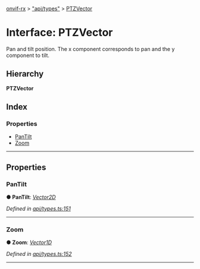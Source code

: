 [onvif-rx](../README.md) > ["api/types"](../modules/_api_types_.md) > [PTZVector](../interfaces/_api_types_.ptzvector.md)

# Interface: PTZVector

Pan and tilt position. The x component corresponds to pan and the y component to tilt.

## Hierarchy

**PTZVector**

## Index

### Properties

* [PanTilt](_api_types_.ptzvector.md#pantilt)
* [Zoom](_api_types_.ptzvector.md#zoom)

---

## Properties

<a id="pantilt"></a>

###  PanTilt

**● PanTilt**: *[Vector2D](_api_types_.vector2d.md)*

*Defined in [api/types.ts:151](https://github.com/patrickmichalina/onvif-rx/blob/1596479/src/api/types.ts#L151)*

___
<a id="zoom"></a>

###  Zoom

**● Zoom**: *[Vector1D](_api_types_.vector1d.md)*

*Defined in [api/types.ts:152](https://github.com/patrickmichalina/onvif-rx/blob/1596479/src/api/types.ts#L152)*

___

